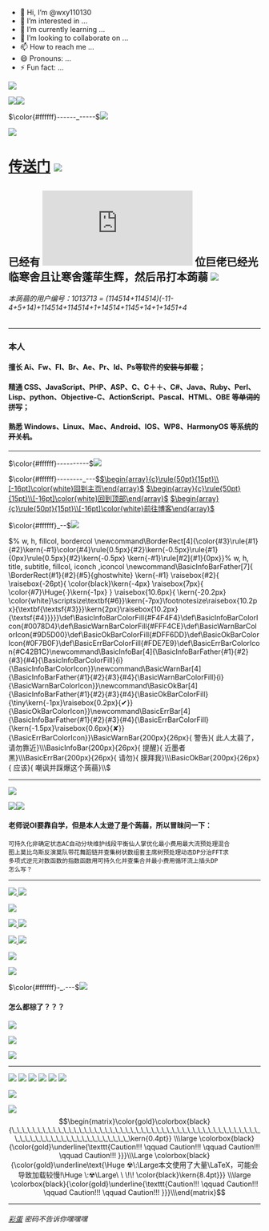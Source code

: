 - 👋 Hi, I’m @wxy110130
- 👀 I’m interested in ...
- 🌱 I’m currently learning ...
- 💞️ I’m looking to collaborate on ...
- 📫 How to reach me ...
- 😄 Pronouns: ...
- ⚡ Fun fact: ...

<!---
wxy110130/wxy110130 is a ✨ special ✨ repository because its `README.md` (this file) appears on your GitHub profile.
You can click the Preview link to take a look at your changes.
--->

[![](https://api.xecades.xyz/api?str=%E6%88%91%E7%9A%84%E7%94%9F%E6%97%A5+%F0%9F%8D%B0&date=2025-01-30&quote=%F0%9F%99%8F%E2%9C%A8%F0%9F%8D%9F%F0%9F%A7%81%F0%9F%8D%A6%F0%9F%8D%AB%F0%9F%8D%A9%F0%9F%8D%A8%F0%9F%8D%B7%F0%9F%8D%89&bilibili=13963390919%F0%9F%8C%AD&email=wxy110130%40outlook.com&qq=3118976484%F0%9F%8D%94&luogu=wxy11130%E2%9C%8C%EF%B8%8F&zhihu=%E8%A3%81%E6%AE%B5%E6%98%9F%E6%B2%B3%E9%80%81%E7%BB%99%E4%BD%A0%F0%9F%8D%9B&github=WXY110130+%F0%9F%9A%80&wechat=wxy11130%F0%9F%8D%95)]()

[![](https://cdn.luogu.com.cn/upload/image_hosting/hktcuoi9.png)![](https://api.vvhan.com/api/moyu)]()

$\color{#ffffff}------_-----$[![](https://api.vvhan.com/api/ip?s=asd)]()

[![](https://cdn.luogu.com.cn/upload/image_hosting/m12irwzk.png)]()

# [传送门](https://www.luogu.com.cn/paste/nr02geeo) ![](https://cdn.luogu.com.cn/upload/image_hosting/9aifcwfx.png)

## 已经有 [![](http://www.web-counter.net/count_20091204.php?c=0P8PdzRGFb5)]() 位巨佬已经光临寒舍且让寒舍蓬荜生辉，然后吊打本蒟蒻 [![](https://cdn.luogu.com.cn/upload/image_hosting/p0tsj39s.png)]()

###### 本蒟蒻的用户编号：1013713 =  (114514+114514)*(-11-4+5+14)+114*514+114*51*4+1+14514+1145+14+1+14*5*1+4

------------

### 本人
#### 擅长 Ai、Fw、Fl、Br、Ae、Pr、Id、Ps等软件的~~安装与卸载~~；
#### 精通 CSS、JavaScript、PHP、ASP、C、C＋＋、C#、Java、Ruby、Perl、Lisp、python、Objective-C、ActionScript、Pascal、HTML、OBE 等~~单词的拼写~~；
#### 熟悉 Windows、Linux、Mac、Android、IOS、WP8、HarmonyOS 等系统的~~开关机~~。

------------

$\color{#ffffff}----------$[![](https://cdn.luogu.com.cn/upload/image_hosting/04y3gixq.png)]()

$\color{#ffffff}--------_---$[$\begin{array}{c}\rule{50pt}{15pt}\\[-16pt]\color{white}回到主页\end{array}$](https://www.luogu.com.cn/)
[$\begin{array}{c}\rule{50pt}{15pt}\\[-16pt]\color{white}回到顶部\end{array}$](https://www.luogu.com.cn/user/1013713)
[$\begin{array}{c}\rule{50pt}{15pt}\\[-16pt]\color{white}前往博客\end{array}$](https://www.luogu.com.cn/blog/1013713/)

$\color{#ffffff}_--$[![](https://cdn.luogu.com.cn/upload/image_hosting/hs1y5qix.png)]()

$% w, h, fillcol, bordercol
\newcommand\BorderRect[4]{\color{#3}\rule{#1}{#2}\kern{-#1}\color{#4}\rule{0.5px}{#2}\kern{-0.5px}\rule{#1}{0px}\rule{0.5px}{#2}\kern{-0.5px} \kern{-#1}\rule[#2]{#1}{0px}}% w, h, title, subtitle, fillcol, iconch ,iconcol 
\newcommand\BasicInfoBarFather[7]{ \BorderRect{#1}{#2}{#5}{ghostwhite} \kern{-#1} \raisebox{#2}{ \raisebox{-26pt}{ \color{black}\kern{-4px} \raisebox{7px}{ \color{#7}\Huge{∙}\kern{-1px} } \raisebox{10.6px}{ \kern{-20.2px} \color{white}\scriptsize\textbf{#6}}\kern{-7px}\footnotesize\raisebox{10.2px}{\textbf{\textsf{#3}}}\kern{2px}\raisebox{10.2px}{\textsf{#4}}}}}\def\BasicInfoBarColorFill{#F4F4F4}\def\BasicInfoBarColorIcon{#0078D4}\def\BasicWarnBarColorFill{#FFF4CE}\def\BasicWarnBarColorIcon{#9D5D00}\def\BasicOkBarColorFill{#DFF6DD}\def\BasicOkBarColorIcon{#0F7B0F}\def\BasicErrBarColorFill{#FDE7E9}\def\BasicErrBarColorIcon{#C42B1C}\newcommand\BasicInfoBar[4]{\BasicInfoBarFather{#1}{#2}{#3}{#4}{\BasicInfoBarColorFill}{i}{\BasicInfoBarColorIcon}}\newcommand\BasicWarnBar[4]{\BasicInfoBarFather{#1}{#2}{#3}{#4}{\BasicWarnBarColorFill}{i}{\BasicWarnBarColorIcon}}\newcommand\BasicOkBar[4]{\BasicInfoBarFather{#1}{#2}{#3}{#4}{\BasicOkBarColorFill}{\tiny\kern{-1px}\raisebox{0.2px}{✔}}{\BasicOkBarColorIcon}}\newcommand\BasicErrBar[4]{\BasicInfoBarFather{#1}{#2}{#3}{#4}{\BasicErrBarColorFill}{\kern{-1.5px}\raisebox{0.6px}{✘}}{\BasicErrBarColorIcon}}\BasicWarnBar{200px}{26px}{ 警告}{  此人太蒻了，请勿靠近}\\\BasicInfoBar{200px}{26px}{ 提醒}{ 近墨者黑}\\\BasicErrBar{200px}{26px}{ 请勿}{ 膜拜我}\\\BasicOkBar{200px}{26px}{ 应该}{ 嘲讽并踩爆这个蒟蒻}\\$

------------
[![](https://cdn.luogu.com.cn/upload/image_hosting/w472ihsj.png)]()

![](https://cdn.luogu.com.cn/upload/image_hosting/16lg2s62.png)[![](https://i.mji.rip/2023/10/02/9301fafa6bbaf5e746eda15f22c1a88b.gif)]()

#### 老师说OI要靠自学，但是本人太逊了是个蒟蒻，所以冒昧问一下：

```
可持久化非确定状态AC自动分块维护线段平衡仙人掌优化最小费用最大流预处理混合
图上莫比乌斯反演莫队带花舞蹈链并查集树状数组套主席树预处理动态DP分治FFT求
多项式逆元对数函数的指数函数用可持久化并查集合并最小费用循环流上插头DP
怎么写？
```
------------
[![](https://cdn.luogu.com.cn/upload/image_hosting/u8rhdw3n.png) ]()[![](https://s2.ax1x.com/2019/07/28/elNHn1.gif)]()

[![](https://p.qpic.cn/qq_expression/41384847/41384847_0_0_0_9710B2BF57B43E59DC64A5C64407F5B2_0_0/0)]()

[![](https://i.loli.net/2018/05/16/5afc0c672038f.gif) ]()[![](https://i.loli.net/2019/08/07/sCgzpy7N4UbATE9.gif)]()

[![](http://imgsrc.baidu.com/forum/w%3D580/sign=1d80631d5e66d0167e199e20a72ad498/05fd54e736d12f2e9d634eb043c2d56284356889.jpg) ]()[![](https://cdn.luogu.com.cn/upload/image_hosting/w5oipdn2.png)]()

[![](https://s11.ax1x.com/2023/12/25/piHjWcT.png)]()

[![](https://cdn.luogu.com.cn/upload/pic/68655.png)]()

$\color{#ffffff}-_.---$[![](https://nimg.ws.126.net/?url=http%3A%2F%2Fdingyue.ws.126.net%2F2021%2F1107%2F5c92ece8j00r26w8z008hd000gi02hxp.jpg&thumbnail=660x2147483647&quality=80&type=jpg)]()

#### 怎么都棕了？？？
[![](https://cdn.luogu.com.cn/upload/image_hosting/9olhudux.png)]()

[![](https://cdn.luogu.com.cn/upload/image_hosting/1fjairmj.png)]()

[![](https://cdn.luogu.com.cn/upload/image_hosting/121xk36i.png)]()

-----------
![](bilibili:BV1C84y1V7Uk)
![](bilibili:BV1Su4y1Z76Q)
![](bilibili:BV1Mh4y1P7Rq)
![](bilibili:BV1wM4y147iq)
![](bilibili:av984714877)
![](bilibili:BV1nV4y1b7xU)


[![](https://gss0.baidu.com/7Po3dSag_xI4khGko9WTAnF6hhy/zhidao/wh%3D450%2C600/sign=90881c4dc63d70cf4cafa209cdecfd36/adaf2edda3cc7cd962a67aad3601213fb80e913f.jpg)]()

[![](https://s1.ax1x.com/2018/03/09/9RBOTs.gif)]()
$$\begin{matrix}\color{gold}\colorbox{black}{\_\_\_\_\_\_\_\_\_\_\_\_\_\_\_\_\_\_\_\_\_\_\_\_\_\_\_\_\_\_\_\_\_\_\_\_\_\_\_\_\_\_\_\_\_\_\_\_\_\_\_\_\_\_\_\_\_\_\_\_\_\_\_\_\_\_\_\_\_\_\kern{0.4pt}} \\\large \colorbox{black}{\color{gold}\underline{\texttt{Caution!!! \qquad Caution!!! \qquad Caution!!! \qquad Caution!!! }}}\\\Large \colorbox{black}{\color{gold}\underline\text{\Huge ☢\:\Large本文使用了大量\LaTeX，可能会导致加载较慢!\Huge \:☢\Large\ \ \!\! \color{black}\kern{8.4pt}}} \\\large \colorbox{black}{\color{gold}\underline{\texttt{Caution!!! \qquad Caution!!! \qquad Caution!!! \qquad Caution!!! }}}\\\end{matrix}$$

------------
###### [彩蛋](https://wxy6418-my.sharepoint.com/:f:/g/personal/000_wxy6418_onmicrosoft_com/EkTXqoM5HrpKigtj6nZZVNMBEknQFzMfPxsGrpndUGLrNA?e=95ey1B) 密码不告诉你嘿嘿嘿
